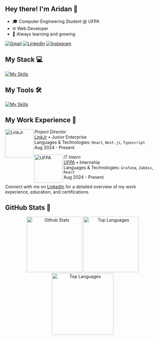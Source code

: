 ## Hey there! I'm Aridan 🍃
- 🎓 Computer Engineering Student @ UFPA
- 🌐 Web Developer
- 🚀 Always learning and growing

<p align="left">
  <a href="mailto:aridanpantoja@gmail.com" title="Gmail">
  <img src="https://img.shields.io/badge/-Gmail-FF0000?style=flat-square&labelColor=FF0000&logo=gmail&logoColor=white&link=LINK-DO-SEU-GMAIL" alt="Gmail"/></a>
  <a href="https://www.linkedin.com/in/aridanpantoja/" title="LinkedIn">
  <img src="https://img.shields.io/badge/-Linkedin-0e76a8?style=flat-square&logo=Linkedin&logoColor=white&link=LINK-DO-SEU-LINKEDIN" alt="LinkedIn"/></a>
  <a href="https://www.instagram.com/aridan.dev/" title="Instagram">
  <img src="https://img.shields.io/badge/-Instagram-DF0174?style=flat-square&labelColor=DF0174&logo=instagram&logoColor=white&link=LINK-DO-SEU-INSTAGRAM" alt="Instagram"/></a>
</p>

## My Stack 💻
[![My Skills](https://skillicons.dev/icons?i=react,nextjs,vite,ts,js,tailwind,postgres,prisma,html,css)](https://skillicons.dev)

## My Tools 🛠️
[![My Skills](https://skillicons.dev/icons?i=git,github,docker,postman,photoshop,figma,wordpress,vscode,windows,ubuntu)](https://skillicons.dev)

## My Work Experience 💼

[<img align="left" height="92px" width="92px" alt="LinkJr" src="https://media.licdn.com/dms/image/v2/D4E0BAQHaPS3HOuR42A/company-logo_200_200/company-logo_200_200/0/1726182004162/linkjr_logo?e=1738195200&v=beta&t=bjY1eMBzRQCjDysvIVEtTg5SRnY0VcY7j-vGF453MWU"/>](https://www.spacex.com/)

*Project Director* \
[*LinkJr*](https://linkjr.com.br/) • Junior Enterprise \
Languages & Technologies: `React`, `Next.js`, `Typescript`\
Aug 2024 - Present

[<img align="left" height="92px" width="92px" alt="UFPA" src="https://media.licdn.com/dms/image/v2/C4D0BAQF5pgxwqpTcfw/company-logo_200_200/company-logo_200_200/0/1631330531313?e=1738195200&v=beta&t=2e-_RYgcfhVkRLArq1A5H4tP_Yn2YgBHmi5zCb2kBcE"/>](https://campuscastanhal.ufpa.br/)

*IT Intern* \
[*UFPA*](https://campuscastanhal.ufpa.br/) • Internship \
Languages & Technologies: `Grafana`, `Zabbix`, `React`\
Aug 2024 - Present

Connect with me on [LinkedIn](https://www.linkedin.com/in/aridanpantoja/) for a detailed overview of my work experience, education, and certifications.

## GitHub Stats 🌟 

<p align="center">
  <img src="https://github-readme-stats.vercel.app/api?username=aridanpantoja&theme=dark&hide_border=true&include_all_commits=true" alt="Github Stats" height="180px"  />
  <img src="https://github-readme-streak-stats.herokuapp.com/?user=aridanpantoja&theme=dark&hide_border=true" alt="Top Languages" height="180px"  />
  <img src="https://github-readme-stats.vercel.app/api/top-langs/?username=aridanpantoja&theme=dark&hide_border=true&layout=compact" alt="Top Languages" height="200px" />
</p>
